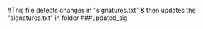 #This file detects changes in "signatures.txt" & then updates the "signatures.txt" in folder ###updated_sig

